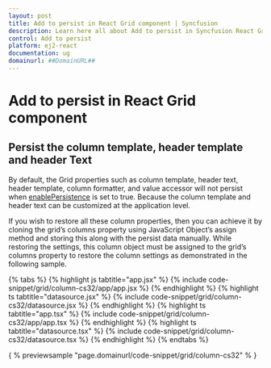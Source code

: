 ```yaml
---
layout: post
title: Add to persist in React Grid component | Syncfusion
description: Learn here all about Add to persist in Syncfusion React Grid component of Syncfusion Essential JS 2 and more.
control: Add to persist 
platform: ej2-react
documentation: ug
domainurl: ##DomainURL##
---
```


# Add to persist in React Grid component

## Persist the column template, header template and header Text

By default, the Grid properties such as column template, header text, header template, column formatter, and value accessor will not persist when [enablePersistence](https://ej2.syncfusion.com/angular/documentation/api/grid/#enablepersistence) is set to true. Because the column template and header text can be customized at the application level.

If you wish to restore all these column properties, then you can achieve it by cloning the grid’s columns property using JavaScript Object’s assign method and storing this along with the persist data manually. While restoring the settings, this column object must be assigned to the grid’s columns property to restore the column settings as demonstrated in the following sample.

{% tabs %}
{% highlight js tabtitle="app.jsx" %}
{% include code-snippet/grid/column-cs32/app/app.jsx %}
{% endhighlight %}
{% highlight ts tabtitle="datasource.jsx" %}
{% include code-snippet/grid/column-cs32/datasource.jsx %}
{% endhighlight %}
{% highlight ts tabtitle="app.tsx" %}
{% include code-snippet/grid/column-cs32/app/app.tsx %}
{% endhighlight %}
{% highlight ts tabtitle="datasource.tsx" %}
{% include code-snippet/grid/column-cs32/datasource.tsx %}
{% endhighlight %}
{% endtabs %}

{ % previewsample "page.domainurl/code-snippet/grid/column-cs32" % }